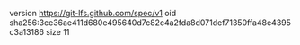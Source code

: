 version https://git-lfs.github.com/spec/v1
oid sha256:3ce36ae411d680e495640d7c82c4a2fda8d071def71350ffa48e4395c3a13186
size 11
